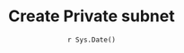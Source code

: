 ---
title : "Create Private subnet"
date :  "`r Sys.Date()`" 
weight : 2
chapter : false
pre : " <b> 2.2.1 </b> "
---